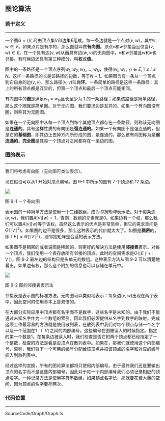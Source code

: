 <!-- @format -->

## 图论算法

### 若干定义

---

一个图$G=(V,E)$由顶点集$V$和边集$E$组成。每一条边就是一个点对$(v,w)$，其中$v,w \in V$。如果点对是有序的，那么图就叫做**有向图**。顶点$v$和$w$邻接当且仅当$(v,w) \in E$。在一个具有边$(v,w)$从而具有边$(w,v)$的无向图中，$v$和$w$邻接且$w$和$v$也邻接。有时候边还具有第三种成分，叫**权**或**值**。

图中的一条路径是一个顶点序列$w_1,w_2,w_3,...,w_N$，使得$(w_i,w_{i+1}) \in E,1 \leq i \leq N$。这样一条路径的长是该路径的边数，等于$N-1$。如果图含有一条从一个顶点到它自身的边$(v,v)$，那么路径$(v,v)$叫做**环**。一条简单的路径是这样一条路径：其上的所有顶点都是互异的，但第一个顶点和最后一个顶点可能相同。

有向图中的**圈**是满足$w_1=w_N$且长至少为 $1$ 的一条路径；如果该路径是简单路径，那么这个圈就是简单圈。对于无向图，我们要求边是互异的。如果一个有向图没有圈，则称其为无圈图。

如果在一个无向图中从每一个顶点到每个其他顶点都存在一条路径，则称该无向图是**连通的**。具有这样性质的有向图是**强连通的**。如果一个有向图不是强连通的，但是它的**基础图**，即其边上去掉方向所形成的图，是连通的，那么该有向图称为是**弱连通的**。**完全图**是其每一个顶点对之间都存在一条边的图。

### 图的表示

---

我们将考虑有向图（无向图可类似表示）。

现在假设可以从$1$ 开始对顶点编号。图 9-1 中所示的图有 $7$ 个顶点和 $12$ 条边。

<image src="../../Assets/Images/ch9/9-0-1.png"/>

图 9-1 一个有向图

表示图的一种简单方法是使用一个二维数组，成为*邻接矩阵*表示法。对于每条边$(v,w)$，我们置$A[v][w]=1$，否则，数组的元素就是$0$。如果边有一个权，那么我们可以置$A[v][w]$等于该权。虽然这么表示的优点是非常简单，但它的需求空间是$\Theta(\mid V \mid^2)$。如果图的边不是很多，那么这种表示的代价就太大了。如图是**稠密**的，即$\mid E \mid = \Theta(\mid V \mid^2)$，则邻接矩阵是合适的表示方法。

如果图不是稠密的或者说图是稀疏的，则更好的解决方法是使用**邻接表**表示。对每一个顶点，我们使用一个表存放所有邻接的顶点。此时的空间需求是$O(\mid E \mid+\mid V \mid)$。图 9-2 最左边的结构只是头单元的数组。这种表示方法从图 9-2 可以清楚地看出。如果边有权，那么这个附加的信息也可以存储在单元中。

<image src="../../Assets/Images/ch9/9-0-2.png"/>

图 9-2 图的邻接表表示法

邻接表是表示图的标准方法。无向图可以类似地表示：每条边$(v,w)$出现在两个表中，因此空间的使用基本上是双倍的。

在大部分实际应用中顶点都有名字而不是数字，这些名字是未知的。由于我们不能通过未知名字作为一个数组的索引，因此我们必须提供从名字到数字的映射。完成这项工作最容易的方法就是使用散列表，在散列表中我们对每个顶点存储一个名字以及一个范围在$1~\mid V \mid$之间的内部编号。这些编号在图被读入的时候指定。指定的第一个数是$1$。在每条边被读入时，我们检查是否它的两个顶点都已经指定了一个整数，检查的方法是看是否顶点在散列表中。如果在，那我们就使用这个内部编号，否则，我们将下一个可用的编号分配给该顶点并把该顶点的名字和对应的编号插入到散列表中。

经过这样的变换，所有的图论算法都将只使用内部编号。由于最终我们还是要输出顶点的名字而不是这些内部编号，因此对于每一个内部编号我们必须记录相应的顶点名字。一种记录方法是使用字符串数组。如果顶点名字长，那就要花费大量的空间，因为顶点的名字要存两次。

### 代码位置

---

SourceCode/Graph/Graph.ts
